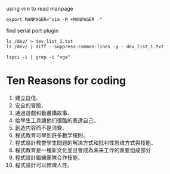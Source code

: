 using vim to read manpage
```
export MANPAGER="vim -M +MANPAGER -"
```


find serial port plugin
```
ls /dev/ > dev_list_1.txt
ls /dev/ | diff --suppress-common-lines -y - dev_list_1.txt
```

```
lspci -i | grep -i "vga"
```

# Ten Reasons for coding
1. 建立自信、
2. 安全的冒險、
3. 通過遊戲和動畫講故事、
4. 给學生工具讓他们很酷的表達自己、
5. 創造内容而不是消費、
6. 程式教育可學到許多數学規則、
7. 程式設計教會學生問题的解决方式和批判性思维方式與技能、
8. 程式教育是一種新文化並且會成為未来工作的重要组成部分
9. 程式設計鍛練團隊合作技能、
10. 程式設計可以修煉人性。